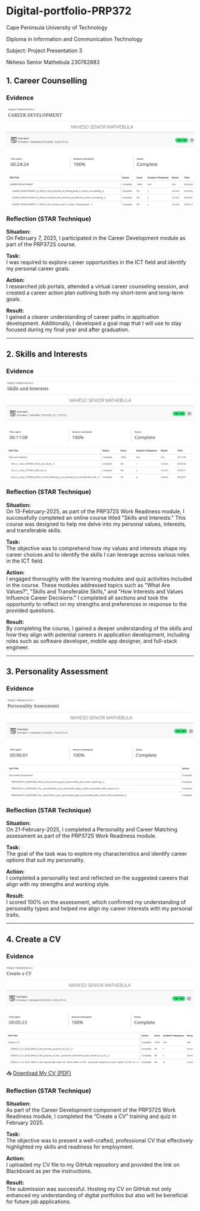 # Digital-portfolio-PRP372
Cape Peninsula University of Technology

Diploma in Information and Communication Technology

Subject: Project Presentation 3

Nkheso Senior Mathebula 230762883 
## 1. Career Counselling

### Evidence
![CAREER DEVELOPMENT PP](https://github.com/Nkheso-Mathebula/Digital-portfolio-PRP372/blob/main/Career%20Development.png)

### Reflection (STAR Technique)

**Situation:**  
On February 7, 2025, I participated in the Career Development module as part of the PRP372S course.

**Task:**  
I was required to explore career opportunities in the ICT field and identify my personal career goals.

**Action:**  
I researched job portals, attended a virtual career counseling session, and created a career action plan outlining both my short-term and long-term goals.

**Result:**  
I gained a clearer understanding of career paths in application development. Additionally, I developed a goal map that I will use to stay focused during my final year and after graduation.

---

## 2. Skills and Interests

### Evidence
![SKILLS and INTEREST](https://github.com/Nkheso-Mathebula/Digital-portfolio-PRP372/blob/main/Skills%20and%20Interests.png)

### Reflection (STAR Technique)

**Situation:**  
On 13-February-2025, as part of the PRP372S Work Readiness module, I successfully completed an online course titled "Skills and Interests." This course was designed to help me delve into my personal values, interests, and transferable skills.

**Task:**  
The objective was to comprehend how my values and interests shape my career choices and to identify the skills I can leverage across various roles in the ICT field.

**Action:**  
I engaged thoroughly with the learning modules and quiz activities included in the course. These modules addressed topics such as "What Are Values?", "Skills and Transferable Skills," and "How Interests and Values Influence Career Decisions." I completed all sections and took the opportunity to reflect on my strengths and preferences in response to the provided questions.

**Result:**  
By completing the course, I gained a deeper understanding of the skills and how they align with potential careers in application development, including roles such as software developer, mobile app designer, and full-stack engineer.

---

## 3. Personality Assessment

### Evidence
![PERSONALITY ASSESSMENT PP](https://github.com/Nkheso-Mathebula/Digital-portfolio-PRP372/blob/main/Personality%20Assessment.png)

### Reflection (STAR Technique)

**Situation:**  
On 21-February-2025, I completed a Personality and Career Matching assessment as part of the PRP372S Work Readiness module.

**Task:**  
The goal of the task was to explore my characteristics and identify career options that suit my personality.

**Action:**  
I completed a personality test and reflected on the suggested careers that align with my strengths and working style.

**Result:**  
I scored 100% on the assessment, which confirmed my understanding of personality types and helped me align my career interests with my personal traits.

---

## 4. Create a CV

### Evidence
![CREATE A CV PP](https://github.com/Nkheso-Mathebula/Digital-portfolio-PRP372/blob/main/Create%20a%20CV.png)

📥 [Download My CV (PDF)](https://github.com/Nkheso-Mathebula/Digital-portfolio-PRP372/blob/main/Nkheso%20MathebulaCV.pdf)

### Reflection (STAR Technique)

**Situation:**  
As part of the Career Development component of the PRP372S Work Readiness module, I completed the “Create a CV” training and quiz in February 2025.

**Task:**  
The objective was to present a well-crafted, professional CV that effectively highlighted my skills and readiness for employment.

**Action:**  
I uploaded my CV file to my GitHub repository and provided the link on Blackboard as per the instructions.

**Result:**  
The submission was successful. Hosting my CV on GitHub not only enhanced my understanding of digital portfolios but also will be beneficial for future job applications.

